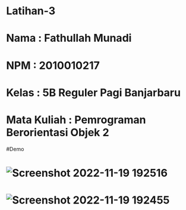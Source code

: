 # Latihan-3
# Nama : Fathullah Munadi
# NPM : 2010010217
# Kelas : 5B Reguler Pagi Banjarbaru
# Mata Kuliah : Pemrograman Berorientasi Objek 2

#Demo
# ![Screenshot 2022-11-19 192516](https://user-images.githubusercontent.com/103910616/202848452-eaa118b2-301e-4dd8-8e9d-8dfe7f70324e.jpg)
# ![Screenshot 2022-11-19 192455](https://user-images.githubusercontent.com/103910616/202848529-a4fd8c76-1eed-48ab-b8fe-2db56b941c58.jpg)
